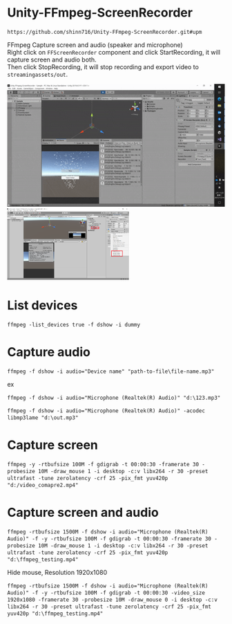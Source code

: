 # Unity-FFmpeg-ScreenRecorder
```
https://github.com/shinn716/Unity-FFmpeg-ScreenRecorder.git#upm
```  

FFmpeg Capture screen and audio (speaker and microphone)  
Right click on ```FFScreenRecorder``` component and click StartRecording, it will capture screen and audio both.  
Then click StopRecording, it will stop recording and export video to ```streamingassets/out```.  
  
<img src="https://github.com/shinn716/Unity-FFmpeg-ScreenRecorder/blob/main/img/img_2.gif" /></a>  
<img src="https://github.com/shinn716/Unity-FFmpeg-ScreenRecorder/blob/main/img/img_1.png" width="56%"/></a>  

# List devices
```
ffmpeg -list_devices true -f dshow -i dummy
```

# Capture audio
```
ffmpeg -f dshow -i audio="Device name" "path-to-file\file-name.mp3"
```  
ex  
```
ffmpeg -f dshow -i audio="Microphone (Realtek(R) Audio)" "d:\123.mp3"
```  
```
ffmpeg -f dshow -i audio="Microphone (Realtek(R) Audio)" -acodec libmp3lame "d:\out.mp3"
```  

# Capture screen
```
ffmpeg -y -rtbufsize 100M -f gdigrab -t 00:00:30 -framerate 30 -probesize 10M -draw_mouse 1 -i desktop -c:v libx264 -r 30 -preset ultrafast -tune zerolatency -crf 25 -pix_fmt yuv420p "d:/video_comapre2.mp4"
```  

# Capture screen and audio
```
ffmpeg -rtbufsize 1500M -f dshow -i audio="Microphone (Realtek(R) Audio)" -f -y -rtbufsize 100M -f gdigrab -t 00:00:30 -framerate 30 -probesize 10M -draw_mouse 1 -i desktop -c:v libx264 -r 30 -preset ultrafast -tune zerolatency -crf 25 -pix_fmt yuv420p "d:\ffmpeg_testing.mp4"
```  
  
Hide mouse, Resolution 1920x1080  
```
ffmpeg -rtbufsize 1500M -f dshow -i audio="Microphone (Realtek(R) Audio)" -f -y -rtbufsize 100M -f gdigrab -t 00:00:30 -video_size 1920x1080 -framerate 30 -probesize 10M -draw_mouse 0 -i desktop -c:v libx264 -r 30 -preset ultrafast -tune zerolatency -crf 25 -pix_fmt yuv420p "d:\ffmpeg_testing.mp4"
```  
